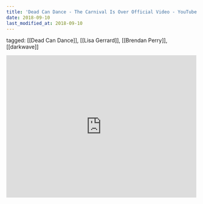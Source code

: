 ```yaml
---
title: 'Dead Can Dance - The Carnival Is Over Official Video - YouTube'
date: 2018-09-10
last_modified_at: 2018-09-10
---
```

tagged: [[Dead Can Dance]], [[Lisa Gerrard]], [[Brendan Perry]], [[darkwave]]
<iframe allow="accelerometer; autoplay; clipboard-write; encrypted-media; gyroscope; picture-in-picture" allowfullscreen="" frameborder="0" height="375" id="youtube_iframe" src="https://www.youtube.com/embed/mPDLJ1UU2Uk?feature=oembed&amp;enablejsapi=1&amp;origin=https://safe.txmblr.com&amp;wmode=opaque" width="500"></iframe>